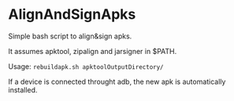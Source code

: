 # AlignAndSignApks

Simple bash script to align&amp;sign apks.

It assumes apktool, zipalign and jarsigner in $PATH.

Usage: ```rebuildapk.sh apktoolOutputDirectory/```

If a device is connected throught adb, the new apk is automatically installed.
